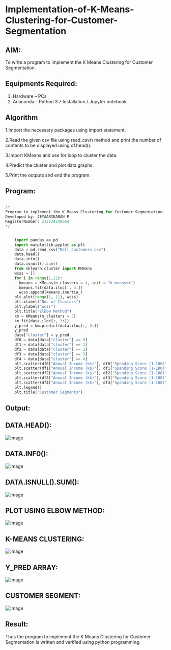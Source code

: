 # Implementation-of-K-Means-Clustering-for-Customer-Segmentation

## AIM:
To write a program to implement the K Means Clustering for Customer Segmentation.

## Equipments Required:
1. Hardware – PCs
2. Anaconda – Python 3.7 Installation / Jupyter notebook

## Algorithm
1.Import the necessary packages using import statement. 

2.Read the given csv file using read_csv() method and print the number of contents to be displayed using df.head().

3.Import KMeans and use for loop to cluster the data.

4.Predict the cluster and plot data graphs. 

5.Print the outputs and end the program.

## Program:
```.py

/*
Program to implement the K Means Clustering for Customer Segmentation.
Developed by: JEYAARIKARAN P
RegisterNumber: 212224240064
*/


    import pandas as pd
    import matplotlib.pyplot as plt
    data = pd.read_csv("Mall_Customers.csv")
    data.head()
    data.info()
    data.isnull().sum()
    from sklearn.cluster import KMeans
    wcss = []
    for i in range(1,11):
      kmeans = KMeans(n_clusters = i, init = "k-means++")
      kmeans.fit(data.iloc[:, 3:])
      wcss.append(kmeans.inertia_)
    plt.plot(range(1, 11), wcss)
    plt.xlabel("No. of Clusters")
    plt.ylabel("wcss")
    plt.title("Elbow Method")
    km = KMeans(n_clusters = 5)
    km.fit(data.iloc[:, 3:])
    y_pred = km.predict(data.iloc[:, 3:])
    y_pred
    data["cluster"] = y_pred
    df0 = data[data["cluster"] == 0]
    df1 = data[data["cluster"] == 1]
    df2 = data[data["cluster"] == 2]
    df3 = data[data["cluster"] == 3]
    df4 = data[data["cluster"] == 4]
    plt.scatter(df0["Annual Income (k$)"], df0["Spending Score (1-100)"], c = "red", label = "cluster0")
    plt.scatter(df1["Annual Income (k$)"], df1["Spending Score (1-100)"], c = "black", label = "cluster1")
    plt.scatter(df2["Annual Income (k$)"], df2["Spending Score (1-100)"], c = "blue", label = "cluster2")
    plt.scatter(df3["Annual Income (k$)"], df3["Spending Score (1-100)"], c = "green", label = "cluster3")
    plt.scatter(df4["Annual Income (k$)"], df4["Spending Score (1-100)"], c = "magenta", label = "cluster4")
    plt.legend()
    plt.title("Customer Segments")

```

## Output:
## DATA.HEAD():

![image](https://github.com/user-attachments/assets/0da21897-e5e9-4c64-8aca-d9ec44aa0672)

## DATA.INF0():

![image](https://github.com/user-attachments/assets/91e2a338-c036-479b-ac57-abc3fd0d031a)


## DATA.ISNULL().SUM():


![image](https://github.com/user-attachments/assets/c5d99b4d-0765-4d28-8d0d-85730808aa20)




## PLOT USING ELBOW METHOD:


![image](https://github.com/user-attachments/assets/f90e29cc-9647-46e3-a893-5c186de3f04b)




## K-MEANS CLUSTERING:


![image](https://github.com/user-attachments/assets/5d53880e-395e-41f9-ac5a-fd9702ad6161)




## Y_PRED ARRAY:



![image](https://github.com/user-attachments/assets/45f7402d-e9f2-47f9-b1da-b3ce11d60dd3)

## CUSTOMER SEGMENT:


![image](https://github.com/user-attachments/assets/d5cd8012-1a60-4807-bfe4-ef7bb39371cf)







## Result:
Thus the program to implement the K Means Clustering for Customer Segmentation is written and verified using python programming.
